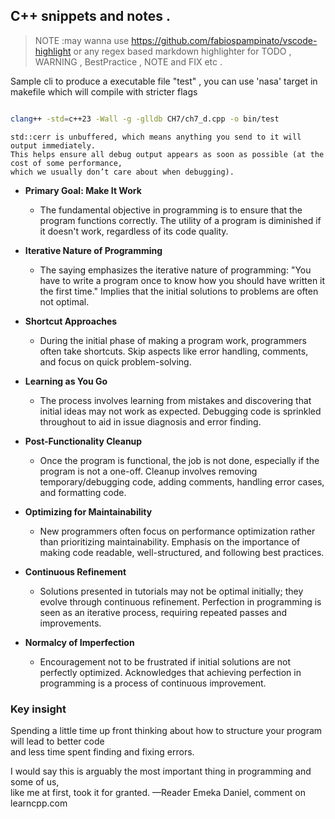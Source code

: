 ## C++ snippets and notes .
> NOTE :may wanna use https://github.com/fabiospampinato/vscode-highlight or any regex based markdown highlighter for TODO , WARNING , BestPractice , NOTE and FIX etc .

Sample cli to produce a executable file "test" , you can use 'nasa' target in makefile
 which will compile with stricter flags
```zsh

clang++ -std=c++23 -Wall -g -glldb CH7/ch7_d.cpp -o bin/test

```

```text 
std::cerr is unbuffered, which means anything you send to it will output immediately.  
This helps ensure all debug output appears as soon as possible (at the cost of some performance,  
which we usually don’t care about when debugging).
```

- **Primary Goal: Make It Work**
  - The fundamental objective in programming is to ensure that the program functions
    correctly. The utility of a program is diminished if it doesn't work, regardless of
    its code quality.

- **Iterative Nature of Programming**
  - The saying emphasizes the iterative nature of programming: "You have to write a
    program once to know how you should have written it the first time." Implies that the
    initial solutions to problems are often not optimal.

- **Shortcut Approaches**
  - During the initial phase of making a program work, programmers often take shortcuts.
    Skip aspects like error handling, comments, and focus on quick problem-solving.

- **Learning as You Go**
  - The process involves learning from mistakes and discovering that initial ideas may
    not work as expected. Debugging code is sprinkled throughout to aid in issue
    diagnosis and error finding.

- **Post-Functionality Cleanup**
  - Once the program is functional, the job is not done, especially if the program is
    not a one-off. Cleanup involves removing temporary/debugging code, adding comments,
    handling error cases, and formatting code.

- **Optimizing for Maintainability**
  - New programmers often focus on performance optimization rather than prioritizing
    maintainability. Emphasis on the importance of making code readable,
    well-structured, and following best practices.

- **Continuous Refinement**
  - Solutions presented in tutorials may not be optimal initially; they evolve through
    continuous refinement. Perfection in programming is seen as an iterative process,
    requiring repeated passes and improvements.

- **Normalcy of Imperfection**
  - Encouragement not to be frustrated if initial solutions are not perfectly optimized.
    Acknowledges that achieving perfection in programming is a process of continuous
    improvement.


### Key insight

Spending a little time up front thinking about how to structure your program will lead to better code  
and less time spent finding and fixing errors.

I would say this is arguably the most important thing in programming and some of us,  
like me at first, took it for granted.
    —Reader Emeka Daniel, comment on learncpp.com

